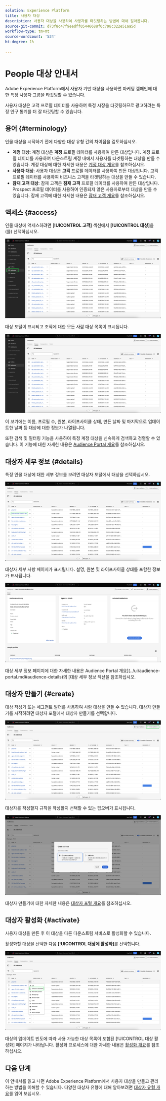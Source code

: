 ```yaml
---
solution: Experience Platform
title: 사용자 대상
description: 사용자 대상을 사용하여 사용자를 타깃팅하는 방법에 대해 알아봅니다.
source-git-commit: d73f8c47f9eedff05446688f0c798c322e51aa5d
workflow-type: tm+mt
source-wordcount: '524'
ht-degree: 1%

---
```


# People 대상 안내서

Adobe Experience Platform에서 사용자 기반 대상을 사용하면 마케팅 캠페인에 대한 특정 사용자 그룹을 타깃팅할 수 있습니다.

사용자 대상은 고객 프로필 데이터를 사용하여 특정 시장을 타깃팅하므로 광고하려는 특정 인구 통계를 더 잘 타깃팅할 수 있습니다.

## 용어 {#terminology}

인물 대상을 시작하기 전에 다양한 대상 유형 간의 차이점을 검토하십시오.

- **계정 대상**: 계정 대상은 **계정** 프로필 데이터를 사용하여 만든 대상입니다. 계정 프로필 데이터를 사용하여 다운스트림 계정 내에서 사용자를 타겟팅하는 대상을 만들 수 있습니다. 계정 대상에 대한 자세한 내용은 [계정 대상 개요](./account-audiences.md)를 참조하십시오.
- **사용자 대상**: 사용자 대상은 **고객** 프로필 데이터를 사용하여 만든 대상입니다. 고객 프로필 데이터를 사용하여 비즈니스 고객을 타겟팅하는 대상을 만들 수 있습니다.
- **잠재 고객 대상**: 잠재 고객은 **잠재 고객** 프로필 데이터를 사용하여 만든 대상입니다. Prospect 프로필 데이터를 사용하여 인증되지 않은 사용자로부터 대상을 만들 수 있습니다. 잠재 고객에 대한 자세한 내용은 [잠재 고객 개요](./prospect-audiences.md)를 참조하십시오.

## 액세스 {#access}

인물 대상에 액세스하려면 **[!UICONTROL 고객]** 섹션에서 **[!UICONTROL 대상]**&#x200B;을(를) 선택하십시오.

![고객 섹션에서 대상자 탭이 강조 표시되어 있습니다.](../images/types/people/select-audiences.png)

대상 포털이 표시되고 조직에 대한 모든 사람 대상 목록이 표시됩니다.

![사람 대상의 대상 포털이 표시됩니다.](../images/types/people/people-audiences.png)

이 보기에는 이름, 프로필 수, 원본, 라이프사이클 상태, 만든 날짜 및 마지막으로 업데이트한 날짜 등 대상에 대한 정보가 나열됩니다.

또한 검색 및 필터링 기능을 사용하여 특정 계정 대상을 신속하게 검색하고 정렬할 수 있습니다. 이 기능에 대한 자세한 내용은 [Audience Portal 개요](../ui/audience-portal.md#manage-audiences)를 참조하십시오.

## 대상자 세부 정보 {#details}

특정 인물 대상에 대한 세부 정보를 보려면 대상자 포털에서 대상을 선택하십시오.

![지정된 대상이 Audience Portal에서 강조 표시됩니다.](../images/types/people/select-audience.png)

대상자 세부 사항 페이지가 표시됩니다. 설명, 원본 및 라이프사이클 상태를 포함한 정보가 표시됩니다.

![대상 세부 정보 페이지가 표시되어 사람 대상에 대한 정보를 표시합니다.](../images/types/people/audience-details.png)

대상 세부 정보 페이지에 대한 자세한 내용은 Audience Portal 개요](../ui/audience-portal.md#audience-details)의 [대상 세부 정보 섹션을 참조하십시오.

## 대상자 만들기 {#create}

대상 작성기 또는 세그먼트 빌더를 사용하여 사람 대상을 만들 수 있습니다. 대상자 만들기를 시작하려면 대상자 포털에서 대상자 만들기를 선택합니다.

![대상자 만들기 단추가 강조 표시됩니다.](../images/types/people/select-create-audience.png)

대상자를 작성할지 규칙을 작성할지 선택할 수 있는 팝오버가 표시됩니다.

![작성 및 대상자와 작성 규칙 중에서 선택할 수 있는 팝오버가 표시됩니다.](../images/types/people/create-audience-popover.png)

대상자 만들기에 대한 자세한 내용은 [대상자 포털 개요](../ui/audience-portal.md#create-audience)를 참조하십시오.

## 대상자 활성화 {#activate}

사용자 대상을 만든 후 이 대상을 다른 다운스트림 서비스로 활성화할 수 있습니다.

활성화할 대상을 선택한 다음 **[!UICONTROL 대상에 활성화]**&#x200B;를 선택합니다.

![빠른 작업 메뉴 아래에 [대상에 활성화] 단추가 강조 표시되어 있습니다.](../images/types/people/activate-to-destination.png)

대상의 업데이트 빈도에 따라 사용 가능한 대상 목록이 포함된 [!UICONTROL 대상 활성화] 페이지가 나타납니다. 활성화 프로세스에 대한 자세한 내용은 [활성화 개요](../../destinations/ui/activation-overview.md)를 참조하십시오.

## 다음 단계

이 안내서를 읽고 나면 Adobe Experience Platform에서 사용자 대상을 만들고 관리하는 방법을 이해할 수 있습니다. 다양한 대상자 유형에 대해 알아보려면 [대상자 유형 개요](./overview.md)를 읽어 보십시오.
